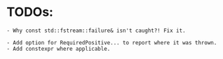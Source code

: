 # TODOs:
	- Why const std::fstream::failure& isn't caught?! Fix it.

	- Add option for RequiredPositive... to report where it was thrown.
 	- Add constexpr where applicable.